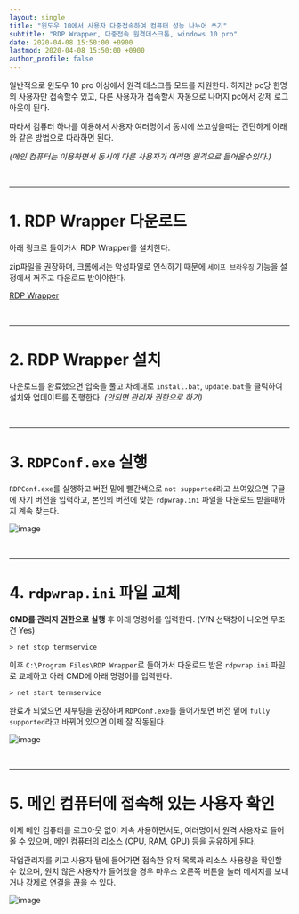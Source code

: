 ```yaml
---
layout: single
title: "윈도우 10에서 사용자 다중접속하여 컴퓨터 성능 나누어 쓰기"
subtitle: "RDP Wrapper, 다중접속 원격데스크톱, windows 10 pro"
date: 2020-04-08 15:50:00 +0900
lastmod: 2020-04-08 15:50:00 +0900
author_profile: false
---
```


일반적으로 윈도우 10 pro 이상에서 원격 데스크톱 모드를 지원한다. 하지만 pc당 한명의 사용자만 접속할수 있고, 다른 사용자가 접속할시 자동으로 나머지 pc에서 강제 로그아웃이 된다.

따라서 컴퓨터 하나를 이용해서 사용자 여러명이서 동시에 쓰고싶을때는 간단하게 아래와 같은 방법으로 따라하면 된다.

*(메인 컴퓨터는 이용하면서 동시에 다른 사용자가 여러명 원격으로 들어올수있다.)*

<br />

---

# 1. RDP Wrapper 다운로드

아래 링크로 들어가서 RDP Wrapper를 설치한다.

zip파일을 권장하며, 크롬에서는 악성파일로 인식하기 때문에 `세이프 브라우징` 기능을 설정에서 꺼주고 다운로드 받아야한다.

[RDP Wrapper](https://github.com/stascorp/rdpwrap/releases)

<br />

---

# 2. RDP Wrapper 설치

다운로드를 완료했으면 압축을 풀고 차례대로 `install.bat`, `update.bat`을 클릭하여 설치와 업데이트를 진행한다. *(안되면 관리자 권한으로 하기)*

<br />

---

# 3. `RDPConf.exe` 실행

`RDPConf.exe`를 실행하고 버전 밑에 빨간색으로 `not supported`라고 쓰여있으면 구글에 자기 버전을 입력하고, 본인의 버전에 맞는 `rdpwrap.ini` 파일을 다운로드 받을때까지 계속 찾는다.

![image](https://user-images.githubusercontent.com/59393359/78757468-8379e000-79b7-11ea-8cdb-eb749d3ee030.png)

<br />

---

# 4. `rdpwrap.ini` 파일 교체

**CMD를 관리자 권한으로 실행** 후 아래 명령어를 입력한다. (Y/N 선택창이 나오면 무조건 Yes)

```
> net stop termservice
```

이후 `C:\Program Files\RDP Wrapper`로 들어가서 다운로드 받은 `rdpwrap.ini` 파일로 교체하고 아래 CMD에 아래 명령어를 입력한다.

```
> net start termservice
```

완료가 되었으면 재부팅을 권장하며 `RDPConf.exe`를 들어가보면 버전 밑에 `fully supported`라고 바뀌어 있으면 이제 잘 작동된다.

![image](https://user-images.githubusercontent.com/59393359/78759027-f8e6b000-79b9-11ea-8121-0e4fa068c261.png)

<br />

---

# 5. 메인 컴퓨터에 접속해 있는 사용자 확인

이제 메인 컴퓨터를 로그아웃 없이 계속 사용하면서도, 여러명이서 원격 사용자로 들어올 수 있으며, 메인 컴퓨터의 리소스 (CPU, RAM, GPU) 등을 공유하게 된다.

작업관리자를 키고 사용자 탭에 들어가면 접속한 유저 목록과 리소스 사용량을 확인할 수 있으며, 원치 않은 사용자가 들어왔을 경우 마우스 오른쪽 버튼을 눌러 메세지를 보내거나 강제로 연결을 끊을 수 있다.

![image](https://user-images.githubusercontent.com/59393359/78761323-6cd68780-79bd-11ea-95b0-318ae7fabe45.png)

<br />